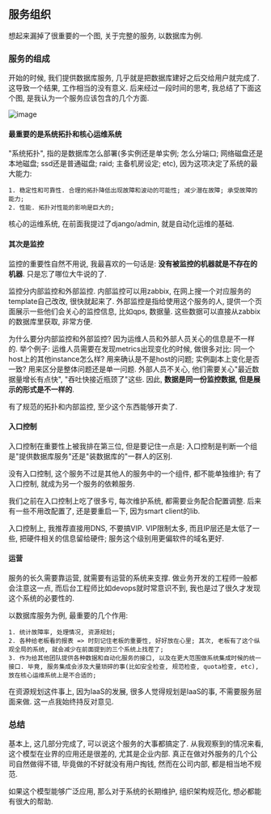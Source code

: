 ## 服务组织

想起来漏掉了很重要的一个图, 关于完整的服务, 以数据库为例.

### 服务的组成

开始的时候, 我们提供数据库服务, 几乎就是把数据库建好之后交给用户就完成了. 这导致一个结果, 工作相当的没有意义. 后来经过一段时间的思考, 我总结了下面这个图, 是我认为一个服务应该包含的几个方面.

![image](https://github.com/covering/arch_ops_stories/blob/master/imgs/service_arch.png)


#### 最重要的是系统拓扑和核心运维系统

"系统拓扑", 指的是数据库怎么部署(多实例还是单实例; 怎么分端口; 网络磁盘还是本地磁盘; ssd还是普通磁盘; raid; 主备机房设定; etc), 因为这项决定了系统的最大能力:

	1. 稳定性和可靠性. 合理的拓扑降低出现故障和波动的可能性; 减少潜在故障; 承受故障的能力;
	2. 性能. 拓扑对性能的影响是巨大的;
	
核心的运维系统, 在前面我提过了django/admin, 就是自动化运维的基础.

#### 其次是监控

监控的重要性自然不用说, 我最喜欢的一句话是: **没有被监控的机器就是不存在的机器**. 只是忘了哪位大牛说的了.

监控分内部监控和外部监控. 内部监控可以用zabbix, 在网上搜一个对应服务的template自己改改, 很快就起来了. 外部监控是指给使用这个服务的人, 提供一个页面展示一些他们会关心的监控信息, 比如qps, 数据量. 这些数据可以直接从zabbix的数据库里获取, 非常方便. 

为什么要分内部监控和外部监控? 因为运维人员和外部人员关心的信息是不一样的. 举个例子: 运维人员需要在发现metrics出现变化的时候, 做很多对比: 同一个host上的其他instance怎么样? 用来确认是不是host的问题; 实例副本上变化是否一致? 用来区分是整体问题还是单一问题. 外部人员不关心, 他们需要关心"最近数据量增长有点快", "吞吐快接近瓶颈了"这些. 因此, **数据是同一份监控数据, 但是展示的形式是不一样的**.

有了规范的拓扑和内部监控, 至少这个东西能够开卖了.

#### 入口控制

入口控制在重要性上被我排在第三位, 但是要记住一点是: 入口控制是判断一个组是"提供数据库服务"还是"装数据库的"一群人的区别.

没有入口控制, 这个服务不过是其他人的服务中的一个组件, 都不能单独维护; 有了入口控制, 就成为另一个服务的依赖服务.

我们之前在入口控制上吃了很多亏, 每次维护系统, 都需要业务配合配置调整. 后来有一些不用改配置了, 还是要重启一下, 因为smart client的lib.

入口控制上, 我推荐直接用DNS, 不要搞VIP. VIP限制太多, 而且IP层还是太低了一些, 把硬件相关的信息留给硬件; 服务这个级别用更偏软件的域名更好.

#### 运营

服务的长久需要靠运营, 就需要有运营的系统来支撑. 做业务开发的工程师一般都会注意这一点, 而后台工程师比如devops就时常意识不到, 我也是过了很久才发现这个系统的必要性的.

以数据库服务为例, 最重要的几个作用: 

	1. 统计故障率, 处理情况, 资源规划;
	2. 各种给老板看的报表 => 时刻记住老板的重要性, 好好放在心里; 其次, 老板有了这个纵观全局的系统, 就会减少在前面提到的三个系统上找茬了;
	3. 作为给其他团队提供各种数据和自动化服务的接口, 以及在更大范围做系统集成时候的统一接口. 毕竟, 服务集成会涉及大量琐碎的事(比如安全检查, 规范检查, quota检查, etc), 放在核心运维系统上是不合适的;


在资源规划这件事上, 因为IaaS的发展, 很多人觉得规划是IaaS的事, 不需要服务层面来做. 这一点我始终持反对意见. 


### 总结

基本上, 这几部分完成了, 可以说这个服务的大事都搞定了. 从我观察到的情况来看, 这个模型在业界的应用还是很差的, 尤其是企业内部. 真正在做对外服务的几个公司自然做得不错, 毕竟做的不好就没有用户掏钱, 然而在公司内部, 都是相当地不规范. 

如果这个模型能够广泛应用, 那么对于系统的长期维护, 组织架构规范化, 想必都能有很大的帮助.
